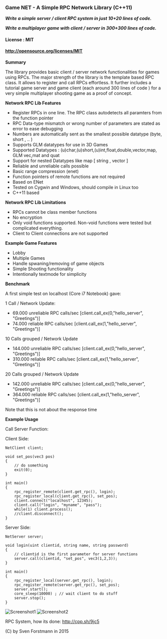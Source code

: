 ### Game NET - A Simple RPC Network Library (C++11)

***Write a simple server / client RPC system in just 10+20 lines of code.***

***Write a multiplayer game with client / server in 300+300 lines of code.***

#### License : MIT
#### http://opensource.org/licenses/MIT

**Summary** 

The library provides basic client / server network functionalities for games using RPCs. The major strength of the library is the template based RPC class. It allows to register and call RPCs effortless. It further includes a tutorial game server and game client (each around 300  lines of code ) for a very simple multiplayer shooting game as a proof of concept.

**Network RPC Lib Features**

* Register RPCs in one line. The RPC class autodetects all paramters from the function pointer
* RPC Data-type mismatch or wrong number of parameters are stated as error to ease debugging
* Numbers are automatically sent as the smallest possible datatype (byte, short , .. )
* Supports GLM datatypes for use in 3D Games
* Supported Datatypes : (u)char,(u)short,(u)int,float,double,vector,map, GLM vec,mat and quat
* Support for nested Datatypes like map [ string , vector ]
* Reliable and unreliable calls possible
* Basic range compression (enet)
* Function pointers of remote functions are not required
* Based on ENet
* Tested on Cygwin and Windows, should compile in Linux too
* C++11 based 

**Network RPC Lib Limitations**

* RPCs cannot be class member functions
* No encryption
* Only void functions supported. Non-void functions were tested but complicated everything.
* Client to Client connections are not supported

**Example Game Features**

* Lobby 
* Multiple Games
* Handle spwaning/removing of game objects
* Simple Shooting functionality
* Intentionally textmode for simplicity

**Benchmark**

A first simple test on localhost (Core i7 Notebook) gave:
 
1 Call / Network Update:
 
* 69.000 unreliable RPC calls/sec [client.call_ex(0,"hello_server", "Greetings")]
* 74.000 reliable RPC calls/sec  [client.call_ex(1,"hello_server", "Greetings")]
 
10 Calls grouped / Network Update
 
* 144.000 unreliable RPC calls/sec [client.call_ex(0,"hello_server", "Greetings")]
* 310.000 reliable RPC calls/sec  [client.call_ex(1,"hello_server", "Greetings")]

20 Calls grouped / Network Update
 
* 142.000 unreliable RPC calls/sec [client.call_ex(0,"hello_server", "Greetings")]
* 364.000 reliable RPC calls/sec  [client.call_ex(1,"hello_server", "Greetings")]

Note that this is not about the response time

**Example Usage**

Call Server Function:

Client Side:

    NetClient client;
    
    void set_pos(vec3 pos)
    {
        // do something
        exit(0);
    }
    
    int main()
    {
        rpc_register_remote(client.get_rpc(), login);
        rpc_register_local(client.get_rpc(), set_pos);
        client.connect("localhost", 12345);
        client.call("login", "myname", "pass");
        while(1) client.process();
        //client.disconnect();
    }

Server Side:

    NetServer server;
    
    void login(uint clientid, string name, string password)
    {
        // clientid is the first parameter for server functions
        server.call(clientid, "set_pos", vec3(1,2,3));    
    }
    
    int main()
    {
        rpc_register_local(server.get_rpc(), login);
        rpc_register_remote(server.get_rpc(), set_pos);    
        server.start();
        core_sleep(10000) ; // wait client to do stuff
        server.stop();
    }
    
    

![Screenshot1](https://github.com/sp4cerat/Game-NET/blob/master/screenshots/game.png?raw=true)
![Screenshot2](https://github.com/sp4cerat/Game-NET/blob/master/screenshots/lobby.png?raw=true)

RPC System, how its done: http://cpp.sh/9jc5

(C) by Sven Forstmann in 2015
